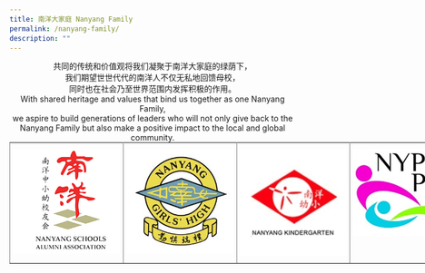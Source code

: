 ```yaml
---
title: 南洋大家庭 Nanyang Family
permalink: /nanyang-family/
description: ""
---
```

<center>共同的传统和价值观将我们凝聚于南洋大家庭的绿荫下，<br>我们期望世世代代的南洋人不仅无私地回馈母校，<br>同时也在社会乃至世界范围内发挥积极的作用。</center>

  <center>With shared heritage and values that bind us together as one Nanyang Family, <br>we aspire to build generations of leaders who will not only give back to the Nanyang Family but also make a positive impact to the local and global community.</center>
	
<style type="text/css">
.tg  {border-collapse:collapse;border-spacing:0;margin:0px auto;}
.tg td{border-color:black;border-style:solid;border-width:1px;font-family:Arial, sans-serif;font-size:14px;
  overflow:hidden;padding:10px 5px;word-break:normal;}
.tg th{border-color:black;border-style:solid;border-width:1px;font-family:Arial, sans-serif;font-size:14px;
  font-weight:normal;overflow:hidden;padding:10px 5px;word-break:normal;}
.tg .tg-0pky{border-color:inherit;text-align:left;vertical-align:top}
.tg .tg-0lax{text-align:left;vertical-align:top}
</style>
<table class="tg" style="undefined;table-layout: fixed; width: 800px">
<colgroup>
<col style="width: 200px">
<col style="width: 200px">
<col style="width: 200px">
<col style="width: 200px">
</colgroup>
<tbody>
  <tr>
    <td class="tg-0pky"><a href = "https://www.nanyang.org.sg/" target = "_blank"> 
          <img src="/images/nsaa1.jpg"></a></td>
    <td class="tg-0pky"><a href = "https://www.nygh.edu.sg/" target = "_blank"> 
          <img src="/images/nygh%20logo.jpg"></a>
</td>
    <td class="tg-0pky"><a href = "http://www.nanyangkindergarten.com/home.html" target = "_blank"> 
          <img src="/images/nyk.png"></a>
</td>
    <td class="tg-0pky"><a href = "https://www.nypspta.com/" target = "_blank"> 
          <img src="/images/pta%20logo.jpg"></a>
</td>
  </tr>
</tbody>
</table>